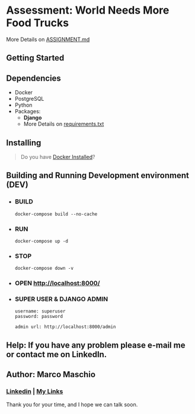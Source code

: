 # Assessment: World Needs More Food Trucks

More Details on [ASSIGNMENT.md](./ASSIGNMENT.md)

## Getting Started

## Dependencies

* Docker
* PostgreSQL
* Python
* Packages:
  * **Django**
  * More Details on [requirements.txt](django_food_truck/requirements.txt)

## Installing

> Do you have [Docker Installed](https://www.docker.com/)?

## Building and Running Development environment (DEV)

* ### BUILD
  
  ````commandline  
  docker-compose build --no-cache
  ````

* ### RUN
  
  ````commandline
  docker-compose up -d
  ````

* ### STOP
  
  ````commandline
  docker-compose down -v
  ````

* ### OPEN <http://localhost:8000/>

* ### SUPER USER & DJANGO ADMIN
  
  ```comment
  username: superuser
  password: password
  
  admin url: http://localhost:8000/admin
  ```

## Help: If you have any problem please e-mail me or contact me on LinkedIn.

## Author: Marco Maschio

### [Linkedin](https://linkedin.com/in/marcoantonioms) | [My Links](https://linktr.ee/marco_maschio)

Thank you for your time, and I hope we can talk soon.
